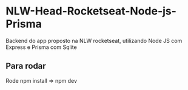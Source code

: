 # NLW-Head-Rocketseat-Node-js-Prisma
Backend do app proposto na NLW rocketseat, utilizando Node JS com Express e Prisma com Sqlite

## Para rodar
Rode npm install => npm dev
